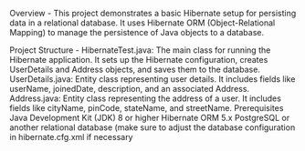 Overview -
This project demonstrates a basic Hibernate setup for persisting data in a relational database. It uses Hibernate ORM (Object-Relational Mapping) to manage the persistence of Java objects to a database.

Project Structure -
HibernateTest.java: The main class for running the Hibernate application. It sets up the Hibernate configuration, creates UserDetails and Address objects, and saves them to the database.
UserDetails.java: Entity class representing user details. It includes fields like userName, joinedDate, description, and an associated Address.
Address.java: Entity class representing the address of a user. It includes fields like cityName, pinCode, stateName, and streetName.
Prerequisites
Java Development Kit (JDK) 8 or higher
Hibernate ORM 5.x
PostgreSQL or another relational database (make sure to adjust the database configuration in hibernate.cfg.xml if necessary
